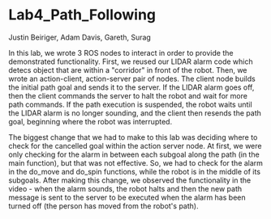 # Lab4_Path_Following

Justin Beiriger, Adam Davis, Gareth, Surag

In this lab, we wrote 3 ROS nodes to interact in order to provide the demonstrated functionality. First, we reused our LIDAR alarm code which detecs object that are within a "corridor" in front of the robot. Then, we wrote an action-client, action-server pair of nodes. The client node builds the initial path goal and sends it to the server. If the LIDAR alarm goes off, then the client commands the server to halt the robot and wait for more path commands. If the path execution is suspended, the robot waits until the LIDAR alarm is no longer sounding, and the client then resends the path goal, beginning where the robot was interrupted. 

The biggest change that we had to make to this lab was deciding where to check for the cancelled goal within the action server node. At first, we were only checking for the alarm in between each subgoal along the path (in the main function), but that was not effective. So, we had to check for the alarm in the do_move and do_spin functions, while the robot is in the middle of its subgoals. After making this change, we observed the functionality in the video - when the alarm sounds, the robot halts and then the new path message is sent to the server to be executed when the alarm has been turned off (the person has moved from the robot's path). 
